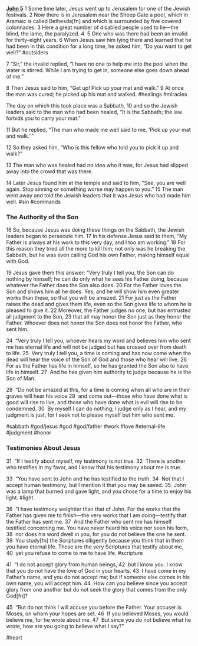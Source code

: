**[John 5](https://www.blueletterbible.org/niv/jhn/5/1-9/p1/s_1002001)**
1 Some time later, Jesus went up to Jerusalem for one of the Jewish festivals. 2 Now there is in Jerusalem near the Sheep Gate a pool, which in Aramaic is called Bethesda[fn] and which is surrounded by five covered colonnades. 3 Here a great number of disabled people used to lie—the blind, the lame, the paralyzed. 4  5 One who was there had been an invalid for thirty-eight years. 6 When Jesus saw him lying there and learned that he had been in this condition for a long time, he asked him, “Do you want to get well?” #outsiders 

7 “Sir,” the invalid replied, “I have no one to help me into the pool when the water is stirred. While I am trying to get in, someone else goes down ahead of me.”

8 Then Jesus said to him, “Get up! Pick up your mat and walk.” 9 At once the man was cured; he picked up his mat and walked. #healings #miracles

The day on which this took place was a Sabbath, 10 and so the Jewish leaders said to the man who had been healed, “It is the Sabbath; the law forbids you to carry your mat.”

11 But he replied, “The man who made me well said to me, ‘Pick up your mat and walk.’ ”

12 So they asked him, “Who is this fellow who told you to pick it up and walk?”

13 The man who was healed had no idea who it was, for Jesus had slipped away into the crowd that was there.

14 Later Jesus found him at the temple and said to him, “See, you are well again. Stop sinning or something worse may happen to you.” 15 The man went away and told the Jewish leaders that it was Jesus who had made him well. #sin #commands

### The Authority of the Son

16 So, because Jesus was doing these things on the Sabbath, the Jewish leaders began to persecute him. 17 In his defense Jesus said to them, “My Father is always at his work to this very day, and I too am working.” 18 For this reason they tried all the more to kill him; not only was he breaking the Sabbath, but he was even calling God his own Father, making himself equal with God.

19 Jesus gave them this answer: “Very truly I tell you, the Son can do nothing by himself; he can do only what he sees his Father doing, because whatever the Father does the Son also does. 20 For the Father loves the Son and shows him all he does. Yes, and he will show him even greater works than these, so that you will be amazed. 21 For just as the Father raises the dead and gives them life, even so the Son gives life to whom he is pleased to give it. 22 Moreover, the Father judges no one, but has entrusted all judgment to the Son, 23 that all may honor the Son just as they honor the Father. Whoever does not honor the Son does not honor the Father, who sent him.

24  “Very truly I tell you, whoever hears my word and believes him who sent me has eternal life and will not be judged but has crossed over from death to life. 25  Very truly I tell you, a time is coming and has now come when the dead will hear the voice of the Son of God and those who hear will live. 26  For as the Father has life in himself, so he has granted the Son also to have life in himself. 27  And he has given him authority to judge because he is the Son of Man.

28  “Do not be amazed at this, for a time is coming when all who are in their graves will hear his voice 29  and come out—those who have done what is good will rise to live, and those who have done what is evil will rise to be condemned. 30  By myself I can do nothing; I judge only as I hear, and my judgment is just, for I seek not to please myself but him who sent me.

#sabbath #god/jesus #god #god/father #work #love #eternal-life #judgment #honor

### Testimonies About Jesus

31  “If I testify about myself, my testimony is not true. 32  There is another who testifies in my favor, and I know that his testimony about me is true.

33  “You have sent to John and he has testified to the truth. 34  Not that I accept human testimony; but I mention it that you may be saved. 35  John was a lamp that burned and gave light, and you chose for a time to enjoy his light. #light

36  “I have testimony weightier than that of John. For the works that the Father has given me to finish—the very works that I am doing—testify that the Father has sent me. 37  And the Father who sent me has himself testified concerning me. You have never heard his voice nor seen his form, 38  nor does his word dwell in you, for you do not believe the one he sent. 39  You study[fn] the Scriptures diligently because you think that in them you have eternal life. These are the very Scriptures that testify about me, 40  yet you refuse to come to me to have life. #scripture 

41  “I do not accept glory from human beings, 42  but I know you. I know that you do not have the love of God in your hearts. 43  I have come in my Father’s name, and you do not accept me; but if someone else comes in his own name, you will accept him. 44  How can you believe since you accept glory from one another but do not seek the glory that comes from the only God[fn]?

45  “But do not think I will accuse you before the Father. Your accuser is Moses, on whom your hopes are set. 46  If you believed Moses, you would believe me, for he wrote about me. 47  But since you do not believe what he wrote, how are you going to believe what I say?”

#heart